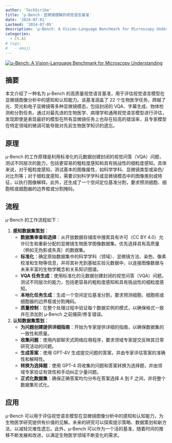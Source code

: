 ```yaml
---
author: 'TechScribe'
title: 'µ-Bench：显微镜理解的视觉语言基准'
date: '2024-07-01'
Lastmod: '2024-07-05'
description: 'μ-Bench: A Vision-Language Benchmark for Microscopy Understanding'
categories:
  - CS.AI
# tags:
#   - emoji
---
```


[![μ-Bench: A Vision-Language Benchmark for Microscopy Understanding](https://arxiv-research-1301205113.cos.ap-guangzhou.myqcloud.com/images/2407.01791v1.pdf_0.jpg)](https://arxiv.org/abs/2407.01791v1)

## 摘要

本文介绍了一种名为 µ-Bench 的高质量视觉语言基准，用于评估视觉语言模型在显微镜图像分析中的感知和认知能力。该基准涵盖了 22 个生物医学任务，跨越了光、荧光和电子显微镜等多种显微镜模态，包括封闭的 VQA、字幕生成、物体检测和分割任务。通过对最先进的生物医学、病理学和通用视觉语言模型进行评估，发现即使是表现最好的模型在所有显微镜任务上也存在较高的错误率，且专家模型在特定领域的微调可能导致对先前生物医学知识的遗忘。<!--more-->

## 原理

µ-Bench 的工作原理是利用标准化的元数据创建封闭的视觉问答（VQA）问题，测试不同层次的能力，包括更容易的粗粒度感知和具有挑战性的细粒度感知。具体来说，对于粗粒度感知，测试基本的图像属性，如科学学科、显微镜类型或染色/对比剂等；对于细粒度感知，需要识别科学学科或显微镜模态中的图像类别或特征，以执行图像解释。此外，还生成了一个空间定位基准分割，要求预测细胞、细胞核或细胞器的边界框或分割掩码。

## 流程

µ-Bench 的工作流程如下：
1. **感知数据集策划**：
    - **数据集审查和选择**：从开放数据存储库中搜索具有许可（CC BY 4.0）允许衍生和重新分配的显微镜生物医学图像数据集。优先选择具有高质量（例如无伪影或失真）的数据集。
    - **标准化**：确定原始数据集中的科学学科（领域）、显微镜方法、染色、像素校准和生物等信息，并将其补充到基础实验元数据中，以连接图像数据与未来丰富的生物学概念和关系知识图谱。
    - **VQA 任务生成**：使用标准化的元数据创建封闭的视觉问答（VQA）问题，测试不同层次的能力，包括更容易的粗粒度感知和具有挑战性的细粒度感知。
    - **本地化任务生成**：生成一个空间定位基准分割，要求预测细胞、细胞核或细胞器的边界框或分割掩码。
    - **质量控制**：在整个处理过程中验证每个数据实例的模式，以确保格式一致并在添加到 µ-Bench 之前捕获/修复错误。
2. **认知数据集策划**：
    - **为问题创建提供详细指南**：开始为专家提供详细的指南，以确保数据集的一致性和质量。
    - **收集问题**：使用内部聊天式网络应用程序，要求领域专家提交反映其日常研究活动的问题。
    - **生成答案**：使用 GPT-4V 生成提交问题的答案，并由专家评估答案的准确性和解释性。
    - **转换为选择题**：使用 GPT-4 将收集的问题和答案转换为选择题，并由领域专家验证有效性和手动纠正少量问题。
    - **正式化数据集**：确保正确答案均匀分布在答案选择 A 到 F 之间，并将整个数据集形式化。

## 应用

µ-Bench 可以用于评估视觉语言模型在显微镜图像分析中的感知和认知能力，为生物医学研究提供有价值的见解。未来的研究可以探索提示策略、数据策划和新方法，以减轻灾难性遗忘。此外，µ-Bench 可以作为一个活的基准，随着时间的推移不断发展和改进，以满足生物医学领域不断变化的需求。